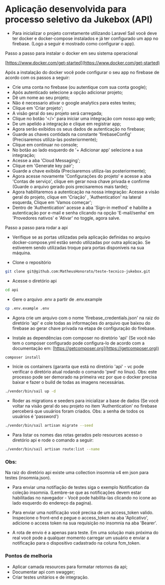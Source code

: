 # Aplicação desenvolvida para processo seletivo da Jukebox (API)

* Para inicializar o projeto corretamente utilizando Laravel Sail você deve ter docker e docker-compose instalados e já ter configurado um app no firebase. (Logo a seguir é mostrado como configurar o app).

Passo a passo para instalar o docker em seu sistema operacional

[https://www.docker.com/get-started](https://www.docker.com/get-started)

Após a instalação do docker você pode configurar o seu app no firebase de acordo com os passos a seguir:

- Crie uma conta no firebase (ou autentique com sua conta google);
- Após autenticado selecione a opção adicionar projeto;
- Dê um nome ao seu projeto;
- Não é necessario ativar o google analytics para estes testes;
- Clique em 'Criar projeto';
- A visão geral do seu projeto será carregada;
- Clique no botão '</>' para iniciar uma integração com nosso app web;
- De um apelido a integração e clique em registrar app;
- Agora serão exibidos os seus dados de autenticação no firebase;
- Guarde as chaves contidads na constante 'firebaseConfig' (Precisaremos utiliza-las posteriormente);
- Clique em continuar no console;
- No botão ao lado esquerdo de '+ Adicionar app' selecione a sua integração;
- Acesse a aba 'Cloud Messaging';
- Clique em 'Generate key pair';
- Guarde a chave exibida (Precisaremos utiliza-las posteriormente);
- Agora acesse novamente 'Configurações do projeto' e acesse a aba 'Contas de serviço', clique em gerar nova chave privada e confirme (Guarde o arquivo gerado pois precisaremos mais tarde);
- Agora habilitaremos a autenticação na nossa integração: Acesse a visão geral do projeto, clique em 'Criação' , 'Authentication' na lateral esquerda, Clique em 'Vamos começar';
- Dentro de 'Authentication' acesse a aba 'Sign-in method' e habilite a autenticação por e-mail e senha clicando na opção 'E-mail/senha' em 'Provedores nativos' e 'Ativar' no toggle, agora salve.

Passo a passo para rodar a api

- Verifique se as portas utilizadas pela aplicação definidas no arquivo docker-compose.yml estão sendo utilizadas por outra aplicação. Se estiverem sendo utilizadas troque para portas disponíveis na sua máquina.

- Clone o repositório

```bash
git clone git@github.com:MatheusHonorato/teste-tecnico-jukebox.git
```

- Acesse o diretório api

```bash
cd api
```

- Gere o arquivo .env a partir de .env.example

```bash
cp .env.example .env
```
- Agora crie um arquivo com o nome 'firebase_credentials.json' na raiz do diretório 'api' e cole todas as informações do arquivo que baixou do firebase ao gerar chave privada na etapa de configuração do firebase.

- Instale as dependências com composer no diretório 'api' (Se você não tem o composer configurado pode configura-lo de acordo com a documentação em: [https://getcomposer.org](https://getcomposer.org))

```bash
composer install
```

- Inicie os containers (garanta que está no diretório 'api' - vc pode verificar o diretório atual rodando o comando 'pwd' no linux). Obs: este processo pode ser demorado na primeira vez por que o docker precisa baixar e fazer o build de todas as imagens necessárias.

```bash
./vendor/bin/sail up -d
```

- Roder as migrations e seeders para inicializar a base de dados (Se você voltar na visão geral do seu projeto no item 'Authentication' no firebase perceberá que usuários foram criados. Obs: a senha de todos os usuários é 'password')

```bash
./vendor/bin/sail artisan migrate --seed
```

- Para listar os nomes das rotas gerados pelo resources acesso o diretório api e rode o comando a seguir:

```bash
./vendor/bin/sail artisan route:list --name
```

### Obs:

Na raiz do diretório api existe uma collection insomnia v4 em json para testes (insomnia.json).

- Para enviar uma notifiação de testes siga o exemplo Notification da coleção insomnia. (Lembre-se que as notificações devem estar habilitadas no navegador -  Você pode habilita-las clicando no icone ao lado esquerdo do endereço da pagina).

- Para enviar uma notificação você precisa de um access_token valido. Inspecione o front-end e pegue o access_token na aba 'Aplicativo', adicione o access token  na sua requisição no insomnia na aba 'Bearer'.

- A rota de envio é a apenas para teste. Em uma solução mais próxima do real você pode a qualquer momento carregar um usuário e enviar a notificação para o dispositivo cadastrado na coluna fcm_token.

### Pontos de melhoria

- Aplicar camada resources para formatar retornos da api;
- Documentar api com swagger;
- Criar testes unitários e de integração.

